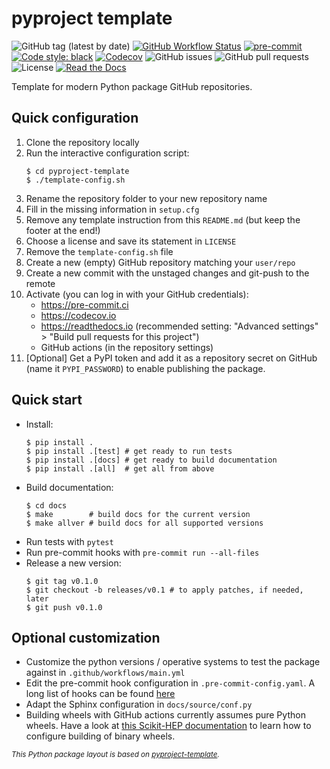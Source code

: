 # pyproject template

![GitHub tag (latest by date)](https://img.shields.io/github/v/tag/ghuserplaceholder/repoplaceholder?logo=git)
[![GitHub Workflow Status](https://img.shields.io/github/workflow/status/ghuserplaceholder/repoplaceholder/pkgplaceholder/main?label=main%20branch&logo=github)](https://github.com/ghuserplaceholder/repoplaceholder/actions)
[![pre-commit](https://img.shields.io/badge/pre--commit-enabled-brightgreen?logo=pre-commit&logoColor=white)](https://github.com/pre-commit/pre-commit)
[![Code style: black](https://img.shields.io/badge/code%20style-black-000000.svg)](https://github.com/psf/black)
[![Codecov](https://img.shields.io/codecov/c/github/ghuserplaceholder/repoplaceholder?logo=codecov)](https://app.codecov.io/gh/ghuserplaceholder/repoplaceholder)
![GitHub issues](https://img.shields.io/github/issues/ghuserplaceholder/repoplaceholder?logo=github)
![GitHub pull requests](https://img.shields.io/github/issues-pr/ghuserplaceholder/repoplaceholder?logo=github)
![License](https://img.shields.io/github/license/ghuserplaceholder/repoplaceholder)
[![Read the Docs](https://img.shields.io/readthedocs/repoplaceholder?logo=readthedocs)](https://repoplaceholder.readthedocs.io)

Template for modern Python package GitHub repositories.

## Quick configuration

1. Clone the repository locally
1. Run the interactive configuration script:
   ```console
   $ cd pyproject-template
   $ ./template-config.sh
   ```
1. Rename the repository folder to your new repository name
1. Fill in the missing information in `setup.cfg`
1. Remove any template instruction from this `README.md` (but keep the footer at the end!)
1. Choose a license and save its statement in `LICENSE`
1. Remove the `template-config.sh` file
1. Create a new (empty) GitHub repository matching your `user/repo`
1. Create a new commit with the unstaged changes and git-push to the remote
1. Activate (you can log in with your GitHub credentials):
    * https://pre-commit.ci
    * https://codecov.io
    * https://readthedocs.io (recommended setting: "Advanced settings" > "Build pull requests for this project")
    * GitHub actions (in the repository settings)
1. [Optional] Get a PyPI token and add it as a repository secret on GitHub
   (name it `PYPI_PASSWORD`) to enable publishing the package.

## Quick start

* Install:
  ```console
  $ pip install .
  $ pip install .[test] # get ready to run tests
  $ pip install .[docs] # get ready to build documentation
  $ pip install .[all]  # get all from above
  ```
* Build documentation:
  ```console
  $ cd docs
  $ make        # build docs for the current version
  $ make allver # build docs for all supported versions
  ```
* Run tests with `pytest`
* Run pre-commit hooks with `pre-commit run --all-files`
* Release a new version:
  ```console
  $ git tag v0.1.0
  $ git checkout -b releases/v0.1 # to apply patches, if needed, later
  $ git push v0.1.0
  ```

## Optional customization

* Customize the python versions / operative systems to test the package against in
  `.github/workflows/main.yml`
* Edit the pre-commit hook configuration in `.pre-commit-config.yaml`. A long
  list of hooks can be found [here](https://pre-commit.com/hooks.html)
* Adapt the Sphinx configuration in `docs/source/conf.py`
* Building wheels with GitHub actions currently assumes pure Python wheels.
  Have a look at [this Scikit-HEP
  documentation](https://scikit-hep.org/developer/gha_wheels) to learn how to
  configure building of binary wheels.

<sub>*This Python package layout is based on [pyproject-template](https://github.com/gipert/pyproject-template).*</sub>
